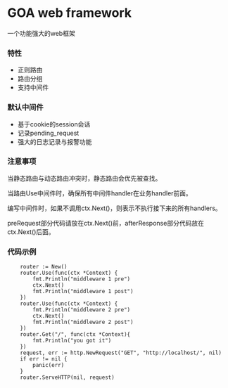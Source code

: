 # GOA web framework
一个功能强大的web框架

### 特性
- 正则路由
- 路由分组
- 支持中间件

### 默认中间件
- 基于cookie的session会话
- 记录pending_request
- 强大的日志记录与报警功能

### 注意事项
当静态路由与动态路由冲突时，静态路由会优先被查找。

当路由Use中间件时，确保所有中间件handler在业务handler前面。

编写中间件时，如果不调用ctx.Next()，则表示不执行接下来的所有handlers。

preRequest部分代码请放在ctx.Next()前，afterResponse部分代码放在ctx.Next()后面。

### 代码示例

```
	router := New()
	router.Use(func(ctx *Context) {
		fmt.Println("middleware 1 pre")
		ctx.Next()
		fmt.Println("middleware 1 post")
	})
	router.Use(func(ctx *Context) {
		fmt.Println("middleware 2 pre")
		ctx.Next()
		fmt.Println("middleware 2 post")
	})
	router.Get("/", func(ctx *Context){
	    fmt.Println("you got it")
    })
	request, err := http.NewRequest("GET", "http://localhost/", nil)
	if err != nil {
		panic(err)
	}
	router.ServeHTTP(nil, request)

```